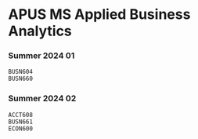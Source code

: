 # APUS MS Applied Business Analytics

###  Summer 2024 01

    BUSN604
    BUSN660

### Summer 2024 02

    ACCT608
    BUSN661
    ECON600
